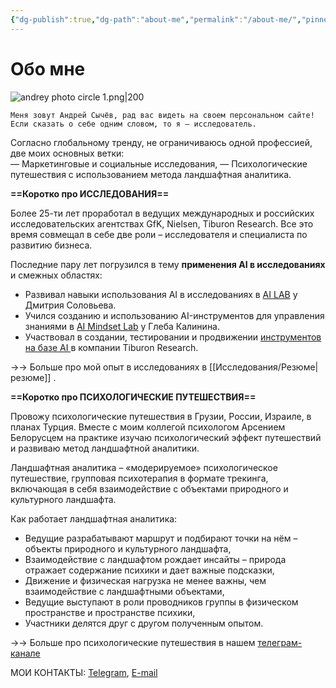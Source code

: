 ```yaml
---
{"dg-publish":true,"dg-path":"about-me","permalink":"/about-me/","pinned":true,"tags":["gardenEntry"]}
---
```


# Обо мне

![andrey photo circle 1.png|200](/img/user/Images/andrey%20photo%20circle%201.png)

~~~~ 
Меня зовут Андрей Сычёв, рад вас видеть на своем персональном сайте!
Если сказать о себе одним словом, то я — исследователь.
~~~~ 
Согласно глобальному тренду, не ограничиваюсь одной профессией, две моих основных ветки:  
— Маркетинговые и социальные исследования, 
— Психологические путешествия с использованием метода ландшафтная аналитика.



**==Коротко про ИССЛЕДОВАНИЯ==**

Более 25-ти лет проработал в ведущих международных и российских исследовательских агентствах GfK, Nielsen, Tiburon Research. Все это время совмещал в себе две роли – исследователя и специалиста по развитию бизнеса.

Последние  пару лет погрузился в тему **применения AI в исследованиях** и смежных областях:  
- Развивал навыки использования AI в исследованиях в  [AI LAB](****https://ai-lab.tech/****) у Дмитрия Соловьева. 
- Учился созданию и использованию AI-инструментов для управления знаниями в  [AI Mindset Lab](https://aimindset.org/)  у Глеба Калинина.
- Участвовал в создании, тестировании и продвижении [инструментов на базе AI ](https://blog.fastuna.ru/insightchat) в компании Tiburon Research. 

→→ Больше про мой опыт в исследованиях в [[Исследования/Резюме\|резюме]] .


**==Коротко про ПСИХОЛОГИЧЕСКИЕ ПУТЕШЕСТВИЯ==**

Провожу психологические путешествия в Грузии, России, Израиле, в планах Турция. Вместе с моим коллегой психологом Арсением Белорусцем на практике изучаю психологический эффект путешествий и развиваю метод ландшафтной аналитики. 

Ландшафтная аналитика –  «модерируемое» психологическое путешествие, групповая психотерапия в формате трекинга, включающая в себя взаимодействие с объектами природного и культурного ландшафта.

Как работает ландшафтная аналитика:

- Ведущие разрабатывают маршрут и подбирают точки на нём – объекты природного и культурного ландшафта,
- Взаимодействие с ландшафтом рождает инсайты –  природа отражает содержание психики и дает важные подсказки,
- Движение и физическая нагрузка не менее важны, чем взаимодействие с ландшафтными объектами,
- Ведущие выступают в роли проводников группы в физическом пространстве и пространстве психики,
- Участники делятся друг с другом полученным опытом.

→→ Больше про психологические путешествия в нашем [телеграм-канале ](https://t.me/outsideinsight)

МОИ КОНТАКТЫ: [Telegram](https://t.me/andreyscyhev), [E-mail ](mailto:sychevonline@gmail.com)

